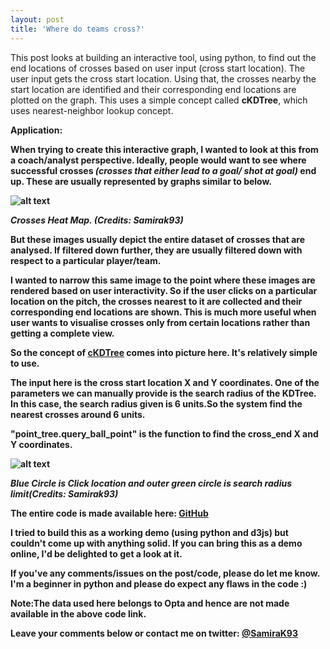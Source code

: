 ```yaml
---
layout: post
title: 'Where do teams cross?'
---
```


This post looks at building an interactive tool, using python, to find out the end locations of crosses based on user input (cross start location). The user input gets the cross start location. Using that, the crosses nearby the start location are identified and their corresponding end locations are plotted on the graph. This uses a simple concept called <b>cKDTree</b>, which uses nearest-neighbor lookup concept.


<b>Application:

When trying to create this interactive graph, I wanted to look at this from a coach/analyst perspective. Ideally, people would want to see where successful crosses <i>(crosses that either lead to a goal/ shot at goal)</i> end up. These are usually represented by graphs similar to below.

![alt text](https://raw.githubusercontent.com/samirak93/analytics-blog/master/_posts/images/heat_map.jpg)

<i>Crosses Heat Map. (Credits: Samirak93)</i>



But these images usually depict the entire dataset of crosses that are analysed. If filtered down further, they are usually  filtered down with respect to a particular player/team.

I wanted to narrow this same image to the point where these images are rendered based on user interactivity. 
So if the user clicks on a particular location on the pitch, the crosses nearest to it are collected and their corresponding end locations are shown. This is much more useful when user wants to visualise crosses only from certain locations rather than getting a complete view.

So the concept of [cKDTree](https://docs.scipy.org/doc/scipy/reference/generated/scipy.spatial.cKDTree.html) comes into picture here. It's relatively simple to use.

The input here is the cross start location X and Y coordinates. One of the parameters we can manually provide is the search radius of the KDTree. In this case, the search radius given is 6 units.So the system find the nearest crosses around 6 units.

<b>"point_tree.query_ball_point"</b> is the function to find the cross_end X and Y coordinates. 

![alt text](https://raw.githubusercontent.com/samirak93/analytics-blog/master/_posts/images/KDTree.gif)

<i>Blue Circle is Click location and outer green circle is search radius limit(Credits: Samirak93)</i>


The entire code is made available here: [GitHub](https://github.com/samirak93/Where-do-teams-cross-/blob/master/crosses_KD.py)

I tried to build this as a working demo (using python and d3js) but couldn't come up with anything solid. If you can bring this as a demo online, I'd be delighted to get a look at it. 

If you've any comments/issues on the post/code, please do let me know. I'm a beginner in python and please do expect any flaws in the code :)

<b>Note:</b>The data used here belongs to Opta and hence are not made available in the above code link.

Leave your comments below or contact me on twitter: [@SamiraK93](https://twitter.com/Samirak93)
